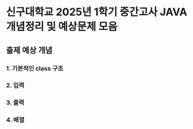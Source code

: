 # 신구대학교 2025년 1학기 중간고사 JAVA 개념정리 및 예상문제 모음
## 출제 예상 개념
### 1. 기본적인 class 구조

### 2. 입력

### 3. 출력

### 4. 배열
